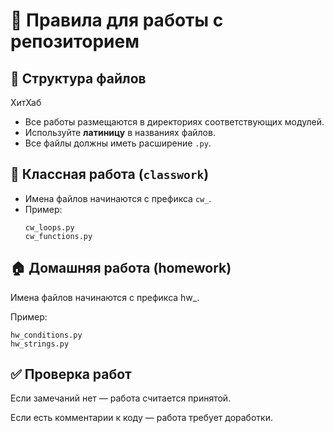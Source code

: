 # 📘 Правила для работы с репозиторием

## 📂 Структура файлов
ХитХаб
- Все работы размещаются в директориях соответствующих модулей.
- Используйте **латиницу** в названиях файлов.
- Все файлы должны иметь расширение `.py`.

## 🏫 Классная работа (`classwork`)

- Имена файлов начинаются с префикса `cw_`.
- Пример:
  ```plaintext
  cw_loops.py
  cw_functions.py
## 🏠 Домашняя работа (homework)

Имена файлов начинаются с префикса hw_.

Пример:

```plaintext
hw_conditions.py
hw_strings.py
```
## ✅ Проверка работ
Если замечаний нет — работа считается принятой.

Если есть комментарии к коду — работа требует доработки.